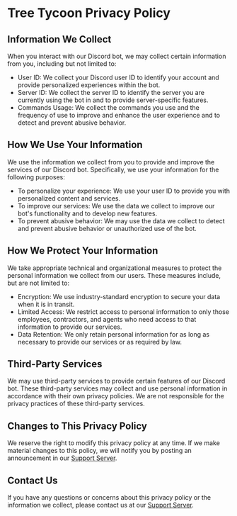 <h1>Tree Tycoon Privacy Policy</h1>
<h2>Information We Collect</h2>
<p>When you interact with our Discord bot, we may collect certain information from you, including but not limited to:
</p>
<ul>
    <li>User ID: We collect your Discord user ID to identify your account and provide personalized experiences within
        the bot.</li>
    <li>Server ID: We collect the server ID to identify the server you are currently using the bot in and to provide
        server-specific features.</li>
    <li>Commands Usage: We collect the commands you use and the frequency of use to improve and enhance the user
        experience and to detect and prevent abusive behavior.</li>
</ul>
<h2>How We Use Your Information</h2>
<p>We use the information we collect from you to provide and improve the services of our Discord bot. Specifically, we
    use your information for the following purposes:</p>
<ul>
    <li>To personalize your experience: We use your user ID to provide you with personalized content and services.</li>
    <li>To improve our services: We use the data we collect to improve our bot's functionality and to develop new
        features.</li>
    <li>To prevent abusive behavior: We may use the data we collect to detect and prevent abusive behavior or
        unauthorized use of the bot.</li>
</ul>
<h2>How We Protect Your Information</h2>
<p>We take appropriate technical and organizational measures to protect the personal information we collect from our
    users. These measures include, but are not limited to:</p>
<ul>
    <li>Encryption: We use industry-standard encryption to secure your data when it is in transit.</li>
    <li>Limited Access: We restrict access to personal information to only those employees, contractors, and agents who
        need access to that information to provide our services.</li>
    <li>Data Retention: We only retain personal information for as long as necessary to provide our services or as
        required by law.</li>
</ul>
<h2>Third-Party Services</h2>
<p>We may use third-party services to provide certain features of our Discord bot. These third-party services may
    collect and use personal information in accordance with their own privacy policies. We are not responsible for the
    privacy practices of these third-party services.</p>
<h2>Changes to This Privacy Policy</h2>
<p>We reserve the right to modify this privacy policy at any time. If we make material changes to this policy, we will
    notify you by posting an announcement in our <a href="https://discord.gg/abGjS8UbME">Support Server</a>.</p>
<h2>Contact Us</h2>
<p>If you have any questions or concerns about this privacy policy or the information we collect, please contact us at
    our <a href="https://discord.gg/abGjS8UbME">Support Server</a>.</p>
